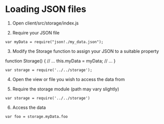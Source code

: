 # Loading JSON files

1. Open client/src/storage/index.js

2. Require your JSON file

`var myData = require("json!./my_data.json");`

3. Modify the Storage function to assign your JSON to a suitable property

function Storage() {
  // ...
  this.myData = myData;
  // ...
}

`var storage = require('../../storage');`

4. Open the view or file you wish to access the data from

5. Require the storage module (path may vary slightly)

`var storage = require('../../storage')`

6. Access the data

`var foo = storage.myData.foo`